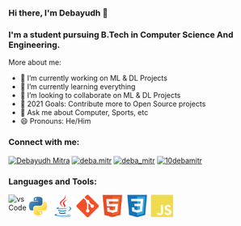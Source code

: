 ### Hi there, I'm Debayudh 👋

### I'm a student pursuing B.Tech in Computer Science And Engineering.

More about me:

- 🔭 I’m currently working on ML & DL Projects
- 🌱 I’m currently learning everything
- 👯 I’m looking to collaborate on ML & DL Projects
- 🥅 2021 Goals: Contribute more to Open Source projects
- 💬 Ask me about Computer, Sports, etc
- 😄 Pronouns: He/Him

<h3 align="left">Connect with me:</h3>
<p align="left">
<a href="https://www.linkedin.com/in/debayudh-mitra-83b72b207/" target="blank"><img align="center" src="https://cdn.jsdelivr.net/npm/simple-icons@3.0.1/icons/linkedin.svg" alt="Debayudh Mitra" height="30" width="40" /></a>
<a href="https://www.facebook.com/deba.mitr/" target="blank"><img align="center" src="https://cdn.jsdelivr.net/npm/simple-icons@3.0.1/icons/facebook.svg" alt="deba.mitr" height="30" width="40" /></a>
<a href="https://www.instagram.com/deba_mitr/" target="blank"><img align="center" src="https://cdn.jsdelivr.net/npm/simple-icons@3.0.1/icons/instagram.svg" alt="deba_mitr" height="30" width="40" /></a>
<a href="https://twitter.com/10debamitr" target="blank"><img align="center" src="https://cdn.jsdelivr.net/npm/simple-icons@3.0.1/icons/twitter.svg" alt="10debamitr" height="30" width="40" /></a>
</p>

<h3 align="left">Languages and Tools:</h3>
<p align="left">
<img src="https://raw.githubusercontent.com/devicons/devicon/master/icons/python/python-original.svg" alt="HTML" width="45px"/>
<img src="https://raw.githubusercontent.com/devicons/devicon/master/icons/java/java-original.svg" alt="HTML" width="45px"/>
<img src="https://raw.githubusercontent.com/devicons/devicon/master/icons/git/git-original.svg" alt="HTML" width="45px"/>
<img align="left" alt="vsCode" width="36px" src= "https://user-images.githubusercontent.com/55111154/100549504-41304680-3299-11eb-811c-570aae79deba.png"/>
<img src="https://raw.githubusercontent.com/devicons/devicon/master/icons/html5/html5-original.svg" alt="HTML" width="45px"/>
<img src="https://raw.githubusercontent.com/devicons/devicon/master/icons/css3/css3-original.svg" alt="HTML" width="45px"/>
<img src="https://raw.githubusercontent.com/devicons/devicon/master/icons/javascript/javascript-plain.svg" alt="HTML" width="45px"/>
</p>
